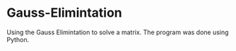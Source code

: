 # Gauss-Elimintation
Using the Gauss Elimintation to solve a matrix. The program was done using Python.
